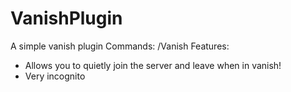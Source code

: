 # VanishPlugin
A simple vanish plugin
Commands:
  /Vanish
 Features: 
 - Allows you to quietly join the server and leave when in vanish!
 - Very incognito
